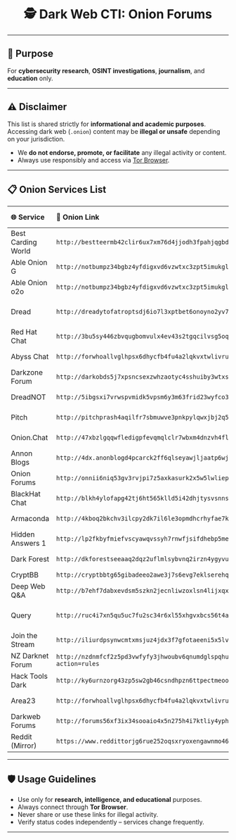 <h1 align="center">🕵️ Dark Web CTI: Onion Forums</h1>

---

<h2>🧠 Purpose</h2>
<p>
  For <b>cybersecurity research</b>, <b>OSINT investigations</b>, <b>journalism</b>, and <b>education</b> only.
</p>

---

<h2>⚠️ Disclaimer</h2>
<p>
  This list is shared strictly for <b>informational and academic purposes</b>.<br>
  Accessing dark web (<code>.onion</code>) content may be <b>illegal or unsafe</b> depending on your jurisdiction.  
</p>

<ul>
  <li>We <b>do not endorse, promote, or facilitate</b> any illegal activity or content.</li>
  <li>Always use responsibly and access via 
    <a href="https://www.torproject.org/" target="_blank">Tor Browser</a>.
  </li>
</ul>

---

<h2>📋 Onion Services List</h2>

<table>
  <thead>
    <tr>
      <th align="left">🌐 Service</th>
      <th align="left">🔗 Onion Link</th>
      <th align="center">📡 Status</th>
      <th align="left">📌 Description</th>
    </tr>
  </thead>
  <tbody>
    <tr><td>Best Carding World</td><td><code>http://bestteermb42clir6ux7xm76d4jjodh3fpahjqgbddbmfrgp4skg2wqd.onion/</code></td><td align="center">200</td><td>Carding forum</td></tr>
    <tr><td>Able Onion G</td><td><code>http://notbumpz34bgbz4yfdigxvd6vzwtxc3zpt5imukgl6bvip2nikdmdaad.onion/chat/</code></td><td align="center">200</td><td>General chat portal</td></tr>
    <tr><td>Able Onion o2o</td><td><code>http://notbumpz34bgbz4yfdigxvd6vzwtxc3zpt5imukgl6bvip2nikdmdaad.onion/rchat/</code></td><td align="center">200</td><td>One-to-one chat</td></tr>
    <tr><td>Dread</td><td><code>http://dreadytofatroptsdj6io7l3xptbet6onoyno2yv7jicoxknyazubrad.onion/</code></td><td align="center">Active</td><td>Reddit-style dark web forum</td></tr>
    <tr><td>Red Hat Chat</td><td><code>http://3bu5sy446zbvqugbomvulx4ev43s2tgqcilvsg5oqlvguuziutljzgad.onion/</code></td><td align="center">200</td><td>Secure chatroom</td></tr>
    <tr><td>Abyss Chat</td><td><code>http://forwhoallvglhpsx6dhycfb4fu4a2lqkvxtwlivruw765qxofyns7wqd.onion/a/sp/index.php</code></td><td align="center">200</td><td>Anonymous discussion</td></tr>
    <tr><td>Darkzone Forum</td><td><code>http://darkobds5j7xpsncsexzwhzaotyc4sshuiby3wtxslq5jy2mhrulnzad.onion/darkzone-forum</code></td><td align="center">200</td><td>Hacking & darknet forum</td></tr>
    <tr><td>DreadNOT</td><td><code>http://5ibgsxi7vrwspvmidk5vpsm6y3m63frid23wyfco32lhkl2agksnp5id.onion</code></td><td align="center">200</td><td>Alternative to Dread</td></tr>
    <tr><td>Pitch</td><td><code>http://pitchprash4aqilfr7sbmuwve3pnkpylqwxjbj2q5o4szcfeea6d27yd.onion</code></td><td align="center">200</td><td>Encrypted messaging</td></tr>
    <tr><td>Onion.Chat</td><td><code>http://47xbzlgqqwfledigpfevqmqlclr7wbxm4dnzvh4flt5bsndjq53wymad.onion</code></td><td align="center">200</td><td>Messaging platform</td></tr>
    <tr><td>Annon Blogs</td><td><code>http://4dx.anonblogd4pcarck2ff6qlseyawjljaatp6wjq6rqpet2wfuoom42kyd.onion</code></td><td align="center">200</td><td>Anonymous blogging</td></tr>
    <tr><td>Onion Forums</td><td><code>http://onnii6niq53gv3rvjpi7z5axkasurk2x5w5lwliep4qyeb2azagxn4qd.onion/</code></td><td align="center">200</td><td>General forums</td></tr>
    <tr><td>BlackHat Chat</td><td><code>http://blkh4ylofapg42tj6ht565klld5i42dhjtysvsnnswte4xt4uvnfj5qd.onion/</code></td><td align="center">200</td><td>Hacker discussions</td></tr>
    <tr><td>Armaconda</td><td><code>http://4kboq2bkchv3ilcpy2dk7il6le3opmdhcrhyfae7kbxfymt4fusm6iyd.onion/</code></td><td align="center">200</td><td>Cybersecurity topics</td></tr>
    <tr><td>Hidden Answers 1</td><td><code>http://lp2fkbyfmiefvscyawqvssyh7rnwfjsifdhebp5me5xizte3s47yusqd.onion/</code></td><td align="center">200</td><td>Dark web Q&A site</td></tr>
    <tr><td>Dark Forest</td><td><code>http://dkforestseeaaq2dqz2uflmlsybvnq2irzn4ygyvu53oazyorednviid.onion/login</code></td><td align="center">200</td><td>Hidden community</td></tr>
    <tr><td>CryptBB</td><td><code>http://cryptbbtg65gibadeeo2awe3j7s6evg7eklserehqr4w4e2bis5tebid.onion/</code></td><td align="center">200</td><td>Crypto forum</td></tr>
    <tr><td>Deep Web Q&A</td><td><code>http://b7ehf7dabxevdsm5szkn2jecnliwzoxlsn4lijxqxikrlykbbsfrqfad.onion/</code></td><td align="center">200</td><td>Questions & answers</td></tr>
    <tr><td>Query</td><td><code>http://ruc4i7xn5qu5uc7fu2sc34r6xl55xhgvxbcs56t4ayvbqo2fmp4pehqd.onion/</code></td><td align="center">200</td><td>Search-engine style Q&A</td></tr>
    <tr><td>Join the Stream</td><td><code>http://iliurdpsynwcmtxmsjuz4jdx3f7gfotaeeni5x5lveqknoakne4edjyd.onion/</code></td><td align="center">200</td><td>Stream-related forum</td></tr>
    <tr><td>NZ Darknet Forum</td><td><code>http://nzdnmfcf2z5pd3vwfyfy3jhwoubv6qnumdglspqhurqnuvr52khatdad.onion/misc.php?action=rules</code></td><td align="center">200</td><td>New Zealand darknet board</td></tr>
    <tr><td>Hack Tools Dark</td><td><code>http://ky6urnzorg43zp5sw2gb46csndhpzn6ttpectmeooalwn2zc5w44rbqd.onion/index.php</code></td><td align="center">200</td><td>Hacking resources</td></tr>
    <tr><td>Area23</td><td><code>http://forwhoallvglhpsx6dhycfb4fu4a2lqkvxtwlivruw765qxofyns7wqd.onion/g3.php</code></td><td align="center">200</td><td>Linked to Abyss Chat</td></tr>
    <tr><td>Darkweb Forums</td><td><code>http://forums56xf3ix34sooaio4x5n275h4i7ktliy4yphhxohuemjpqovrad.onion/</code></td><td align="center">200</td><td>Forum index</td></tr>
    <tr><td>Reddit (Mirror)</td><td><code>https://www.reddittorjg6rue252oqsxryoxengawnmo46qy4kyii5wtqnwfj4ooad.onion/</code></td><td align="center">200</td><td>Onion mirror of Reddit</td></tr>
  </tbody>
</table>

---

<h2>🛡️ Usage Guidelines</h2>
<ul>
  <li>Use only for <b>research, intelligence, and educational</b> purposes.</li>
  <li>Always connect through <b>Tor Browser</b>.</li>
  <li>Never share or use these links for illegal activity.</li>
  <li>Verify status codes independently – services change frequently.</li>
</ul>

---
